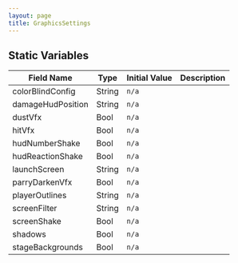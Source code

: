 ```yaml
---
layout: page
title: GraphicsSettings
---
```


## Static Variables

| Field Name | Type | Initial Value | Description |
| ------------ | ------ | --------------- | ------------- |
| colorBlindConfig | String | `n/a` |  |
| damageHudPosition | String | `n/a` |  |
| dustVfx | Bool | `n/a` |  |
| hitVfx | Bool | `n/a` |  |
| hudNumberShake | Bool | `n/a` |  |
| hudReactionShake | Bool | `n/a` |  |
| launchScreen | String | `n/a` |  |
| parryDarkenVfx | Bool | `n/a` |  |
| playerOutlines | String | `n/a` |  |
| screenFilter | String | `n/a` |  |
| screenShake | Bool | `n/a` |  |
| shadows | Bool | `n/a` |  |
| stageBackgrounds | Bool | `n/a` |  |


